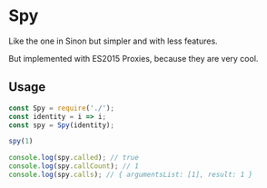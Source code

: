 # Spy

Like the one in Sinon but simpler and with less features.

But implemented with ES2015 Proxies, because they are very cool.

## Usage

```js
const Spy = require('./');
const identity = i => i;
const spy = Spy(identity);

spy(1)

console.log(spy.called); // true
console.log(spy.callCount); // 1
console.log(spy.calls); // { argumentsList: [1], result: 1 }
```
